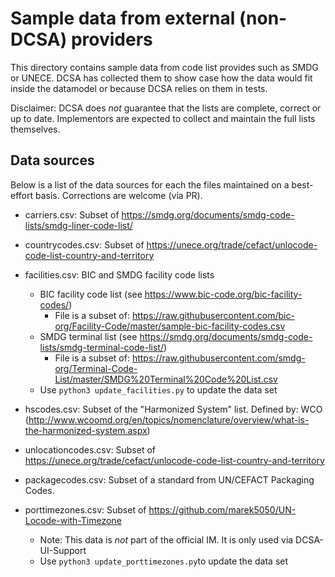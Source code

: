Sample data from external (non-DCSA) providers
==============================================

This directory contains sample data from code list provides such as
SMDG or UNECE. DCSA has collected them to show case how the data would
fit inside the datamodel or because DCSA relies on them in tests.


Disclaimer: DCSA does *not* guarantee that the lists are complete,
correct or up to date.  Implementors are expected to collect and
maintain the full lists themselves.


Data sources
------------

Below is a list of the data sources for each the files maintained on a
best-effort basis.  Corrections are welcome (via PR).

 * carriers.csv: Subset of https://smdg.org/documents/smdg-code-lists/smdg-liner-code-list/

 * countrycodes.csv: Subset of https://unece.org/trade/cefact/unlocode-code-list-country-and-territory

 * facilities.csv: BIC and SMDG facility code lists
   - BIC facility code list (see https://www.bic-code.org/bic-facility-codes/)
     * File is a subset of: https://raw.githubusercontent.com/bic-org/Facility-Code/master/sample-bic-facility-codes.csv
   - SMDG terminal list (see https://smdg.org/documents/smdg-code-lists/smdg-terminal-code-list/)
     * File is a subset of: https://raw.githubusercontent.com/smdg-org/Terminal-Code-List/master/SMDG%20Terminal%20Code%20List.csv
   - Use `python3 update_facilities.py` to update the data set

 * hscodes.csv: Subset of the "Harmonized System" list. Defined by: WCO (http://www.wcoomd.org/en/topics/nomenclature/overview/what-is-the-harmonized-system.aspx)

 * unlocationcodes.csv: Subset of https://unece.org/trade/cefact/unlocode-code-list-country-and-territory

 * packagecodes.csv: Subset of a standard from UN/CEFACT Packaging Codes.

 * porttimezones.csv: Subset of https://github.com/marek5050/UN-Locode-with-Timezone
   - Note: This data is *not* part of the official IM.  It is only used via DCSA-UI-Support
   - Use `python3 update_porttimezones.py`to update the data set
